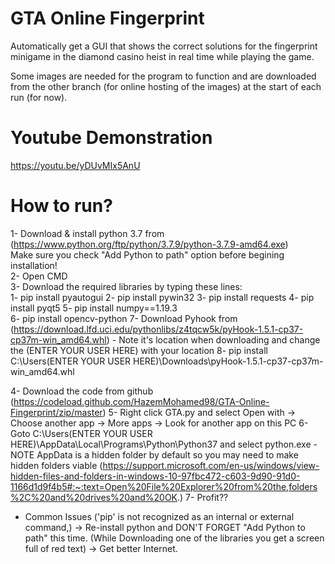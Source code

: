 # GTA Online Fingerprint
Automatically get a GUI that shows the correct solutions for the fingerprint minigame in the diamond casino heist in real time while playing the game.


Some images are needed for the program to function and are downloaded from the other branch (for online hosting of the images) at the start of each run (for now).

# Youtube Demonstration 
https://youtu.be/yDUvMIx5AnU

# How to run?
1- Download & install python 3.7 from (https://www.python.org/ftp/python/3.7.9/python-3.7.9-amd64.exe)  
	Make sure you check "Add Python to path" option before begining installation!  
2- Open CMD  
3- Download the required libraries by typing these lines:  
	1- pip install pyautogui
	2- pip install pywin32
	3- pip install requests
	4- pip install pyqt5
	5- pip install numpy==1.19.3	
	6- pip install opencv-python
	7- Download Pyhook from (https://download.lfd.uci.edu/pythonlibs/z4tqcw5k/pyHook-1.5.1-cp37-cp37m-win_amd64.whl)
	- Note it's location when downloading and change the (ENTER YOUR USER HERE) with your location
	8- pip install C:\Users\(ENTER YOUR USER HERE)\Downloads\pyHook-1.5.1-cp37-cp37m-win_amd64.whl

4- Download the code from github (https://codeload.github.com/HazemMohamed98/GTA-Online-Fingerprint/zip/master)
5- Right click GTA.py and select Open with -> Choose another app -> More apps -> Look for another app on this PC
6- Goto C:\Users\(ENTER YOUR USER HERE)\AppData\Local\Programs\Python\Python37 and select python.exe
-NOTE AppData is a hidden folder by default so you may need to make hidden folders viable (https://support.microsoft.com/en-us/windows/view-hidden-files-and-folders-in-windows-10-97fbc472-c603-9d90-91d0-1166d1d9f4b5#:~:text=Open%20File%20Explorer%20from%20the,folders%2C%20and%20drives%20and%20OK.)
7- Profit??

- Common Issues
('pip' is not recognized as an internal or external command,) -> Re-install python and DON'T FORGET "Add Python to path" this time.
(While Downloading one of the libraries you get a screen full of red text) -> Get better Internet.
